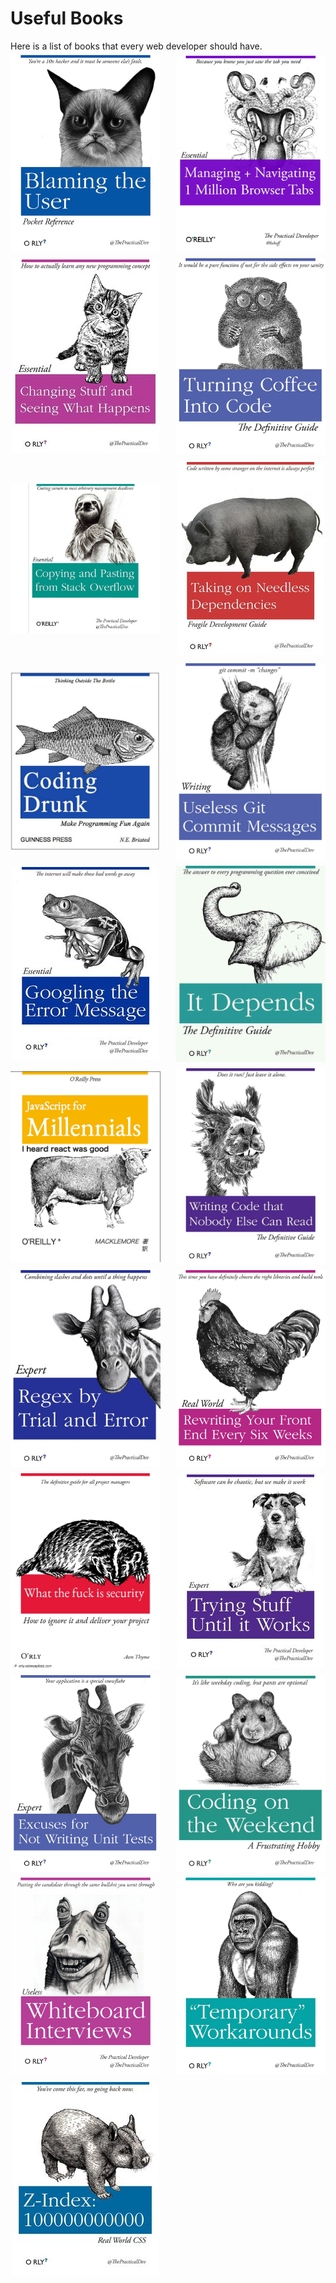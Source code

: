 # Useful Books

Here is a list of books that every web developer should have.

<section style="display: grid; 
            grid-template-columns: repeat( auto-fit, minmax(200px, 1fr) );
            grid-template-rows: 300px;
            grid-auto-rows: 300px;
            justify-items: center;
            align-items: center;
            grid-gap: 1.5rem;
            margin-bottom: 2rem;">

<img alt="Learning to blame the user" src="../orly/blaming.jpg" style="max-width:100%" />

<img alt="Opening 1000000 browser tabs" src="../orly/browsertabs.jpg" style="max-width:100%" />

<img alt="Changing stuff until it works" src="../orly/changingstuff.jpg" style="max-width:100%" />

<img alt="Turning coffee into code" src="../orly/coffee.jpg" style="max-width:100%" />

<img alt="Coding by copying and pasting" src="../orly/copypaste.jpg" style="max-width:100%" />

<img alt="Needless dependencies" src="../orly/dependecies.jpg" style="max-width:100%" />

<img alt="Coding drunk" src="../orly/drunk.jpg" style="max-width:100%" />

<img alt="Git Commit message that dont matter" src="../orly/gitcommit.jpg" style="max-width:100%" />

<img alt="Googling the solution" src="../orly/googling.jpg" style="max-width:100%" />

<img alt="It depends" src="../orly/itdepends.jpg" style="max-width:100%" />

<img alt="Millenials" src="../orly/millenials.png" style="max-width:100%" />

<img alt="code that nobody can read" src="../orly/nobodycanread.jpg" style="max-width:100%" />

<img alt="Regex by trial and error" src="../orly/regex.jpg" style="max-width:100%" />

<img alt="rewriting things until it works" src="../orly/rewriting.jpg" style="max-width:100%" />

<img alt="rewriting things until it works" src="../orly/security.jpg" style="max-width:100%" />

<img alt="trying stuff until it works" src="../orly/tryingstuff.jpg" style="max-width:100%" />

<img alt="unittests" src="../orly/unittests.jpg" style="max-width:100%" />

<img alt="coding on the weekend" src="../orly/weekend.jpg" style="max-width:100%" />

<img alt="Whiteboard interviews" src="../orly/whiteboard.jpg" style="max-width:100%" />

<img alt="Workarounds" src="../orly/workarounds.jpg" style="max-width:100%" />

<img alt="Zindex 1000000" src="../orly/zindex.jpg" style="max-width:100%" />

</section>